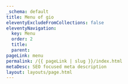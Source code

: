 ```yaml
---
_schema: default
title: Menu of gio
eleventyExcludeFromCollections: false
eleventyNavigation:
  key: Menu
  order: 2
  title:
  parent:
pageLink: menu
permalink: /{{ pageLink | slug }}/index.html
metaDesc: SEO focused meta description
layout: layouts/page.html
---
```

